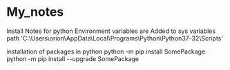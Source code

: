 # My_notes
Install Notes for python
Environment variables are Added to sys variables path 'C:\Users\orion\AppData\Local\Programs\Python\Python37-32\Scripts'

installation of packages in python
python -m pip install SomePackage
python -m pip install --upgrade SomePackage


